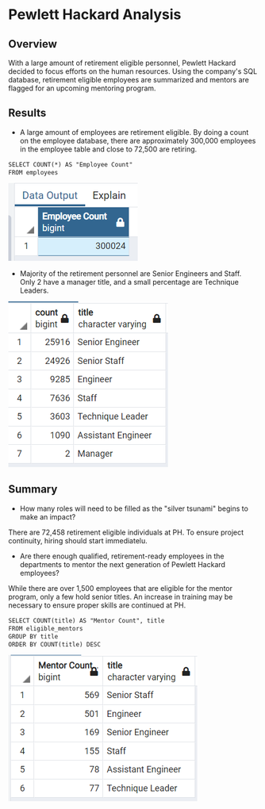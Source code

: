 # Pewlett Hackard Analysis
## Overview
With a large amount of retirement eligible personnel, Pewlett Hackard decided to focus efforts on the human resources.  Using the company's SQL database, retirement eligible employees are summarized and mentors are flagged for an upcoming mentoring program. 

## Results

* A large amount of employees are retirement eligible.  By doing a count on the employee database, there are approximately 300,000 employees in the employee table and close to 72,500 are retiring.
```
SELECT COUNT(*) AS "Employee Count"
FROM employees
```
![Employee Count](./Images/Employee_count.png)


* Majority of the retirement personnel are Senior Engineers and Staff. Only 2 have a manager title, and a small percentage are Technique Leaders. 

![Title Count](./Images/title_count.png)

## Summary
* How many roles will need to be filled as the "silver tsunami" begins to make an impact?

There are 72,458 retirement eligible individuals at PH. To ensure project continuity, hiring should start immediatelu.  

* Are there enough qualified, retirement-ready employees in the departments to mentor the next generation of Pewlett Hackard employees?

While there are over 1,500 employees that are eligible for the mentor program, only a few hold senior titles. An increase in training may be necessary to ensure proper skills are continued at PH. 

```
SELECT COUNT(title) AS "Mentor Count", title
FROM eligible_mentors
GROUP BY title
ORDER BY COUNT(title) DESC
```
![Mentor Count](./Images/mentor_count.png)
